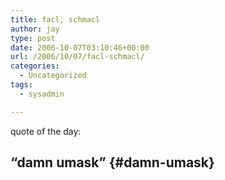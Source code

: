 ```yaml
---
title: facl, schmacl
author: jay
type: post
date: 2006-10-07T03:10:46+00:00
url: /2006/10/07/facl-schmacl/
categories:
  - Uncategorized
tags:
  - sysadmin

---
```

quote of the day:

## “damn umask” {#damn-umask}